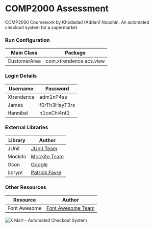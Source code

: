 # COMP2000 Assessment

COMP2000 Coursework by Khodadad (Adrian) Nouchin. An automated checkout system for a supermarket.

### Run Configuration

|Main Class  |Package                |
|------------|-----------------------|
|CustomerArea|com.xtrendence.acs.view|

### Login Details

|Username|Password|
|--------|--------|
|Xtrendence|adm1nP4ss|
|James|f0rTh3HayT3rs|
|Hannibal|n1ceChi4nt1|

### External Libraries

|Library|Author                                               |
|-------|-----------------------------------------------------|
|JUnit  |[JUnit Team](https://github.com/junit-team/junit4)   |
|Mockito|[Mockito Team](https://github.com/mockito/mockito)   |
|Gson   |[Google](https://github.com/google/gson)             |
|bcrypt |[Patrick Favre](https://github.com/patrickfav/bcrypt)|

### Other Resources

|Resource    |Author                                       |
|------------|---------------------------------------------|
|Font Awesome|[Font Awesome Team](https://fontawesome.com/)|

![X Mart - Automated Checkout System](https://i.imgur.com/jUcIDGy.png)
